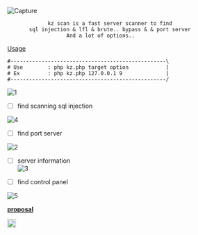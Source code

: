 

![Capture](https://user-images.githubusercontent.com/72355033/182109884-17fc38ce-3f62-45be-b0af-fae27292c9d1.PNG)                                  
                                  
```
             kz scan is a fast server scanner to find
       sql injection & lfl & brute.. bypass & & port server
                   And a lot of options..
```

[Usage](url)
```
#--------------------------------------------------\
# Use        : php kz.php target option            |
# Ex         : php kz.php 127.0.0.1 9              |
#--------------------------------------------------/
```
                                             
  
![1](https://user-images.githubusercontent.com/72355033/182110615-ddff6b70-1f93-4e7d-be92-9d92d26eac0b.PNG)
                                           
                                             
                                             
 - [ ] find scanning sql injection                                            
 
![4](https://user-images.githubusercontent.com/72355033/182110842-a4492ebf-4f89-4e6b-aee8-fe5158a9b669.PNG)


 - [ ] find port server                                           
                                             
![2](https://user-images.githubusercontent.com/72355033/182111129-0f8b93be-5275-4145-9705-684e72c9c6d4.PNG)
                           
                           
 - [ ] server information                                            
![3](https://user-images.githubusercontent.com/72355033/182111379-487ae134-7742-4b99-9e55-6f1930828d16.PNG)  


- [ ] find control panel

![5](https://user-images.githubusercontent.com/72355033/182112071-63c61b62-4438-4b1d-9243-b12235f82926.PNG)


[**proposal** ](url)

<a href="https://twitter.com/1337kro" target="blank"><img align="center" src="https://cdn.jsdelivr.net/npm/simple-icons@3.0.1/icons/twitter.svg" alt="kro" height="20" width="20" /></a>


